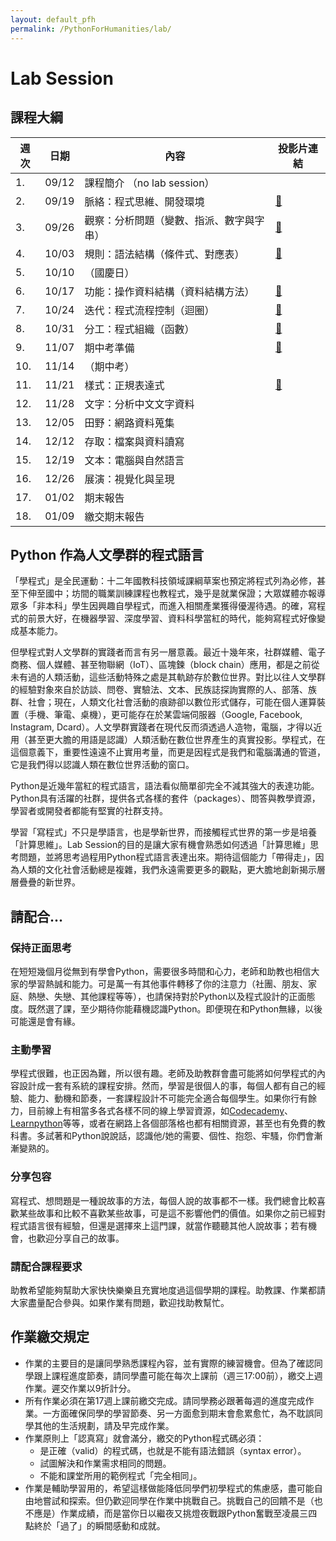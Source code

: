 ```yaml
---
layout: default_pfh
permalink: /PythonForHumanities/lab/
---
```


Lab Session
===========

課程大綱
-------

| 週次 | 日期 |           內容                        | 投影片連結 |
| ----| -----|--------------------------------------|----------|
| 1.  | 09/12|  課程簡介 （no lab session）           |           |
| 2.  | 09/19|  脈絡：程式思維、開發環境                |   [🔗][w2] |
| 3.  | 09/26|  觀察：分析問題（變數、指派、數字與字串）   |   [🔗][w3] |
| 4.  | 10/03|  規則：語法結構（條件式、對應表）          |  [🔗][w4]  |
| 5.  | 10/10|  （國慶日）                            |
| 6.  | 10/17|  功能：操作資料結構（資料結構方法）        |  [🔗][w6]  |
| 7.  | 10/24|  迭代：程式流程控制（迴圈）               |  [🔗][w7]  |
| 8.  | 10/31|  分工：程式組織（函數）                  |  [🔗][w8]  |
| 9.  | 11/07|  期中考準備                            |  [🔗][w9]  |
| 10.  | 11/14|  （期中考）                           |
| 11.  | 11/21|  樣式：正規表達式                      |  [🔗][w11]  |
| 12.  | 11/28|  文字：分析中文文字資料                 |
| 13.  | 12/05|  田野：網路資料蒐集                    |
| 14.  | 12/12|  存取：檔案與資料讀寫                   |
| 15.  | 12/19|  文本：電腦與自然語言                   |
| 16.  | 12/26|  展演：視覺化與呈現                     |
| 17.  | 01/02|  期末報告                             |
| 18.  | 01/09|  繳交期末報告                          |

[w2]:https://docs.google.com/presentation/d/1nvdXhE-HQqtjLFTL6zL1gcnQ-DVpHUETdTT00M28HI8/edit?usp=sharing
[w3]:https://docs.google.com/presentation/d/1tC5rDWTjwftrwuXJux0ydRgz2eICsUnlRWPdBcZRgSU/edit?usp=sharing
[w4]:https://docs.google.com/presentation/d/1ViWN7nhabkomNc508C1Am0Lz-FiaaRX2nps67Fi2kjI/edit?usp=sharing
[w6]:https://drive.google.com/open?id=1l5z3erlN0U4rNj2oVDFROrwJ35u79W-ct7bChKDtxOs
[w7]:https://docs.google.com/presentation/d/1KClaEANP1yRj63LpE-pUds-wvvOydAlEI1qlrBwwqus/edit?usp=sharing
[w8]:https://docs.google.com/presentation/d/1BqbNGBqXJZSfIgwqNDNDFX_xu5yNtzfVZ7XWjJowJJo/edit?usp=sharing
[w9]:https://docs.google.com/presentation/d/1GD2MC91HdEs-vKwjL_xY_mdThflVgk5YGsm3Ipj42vM/edit?usp=sharing
[w11]:https://docs.google.com/presentation/d/1xZUbcX1haocGEn7O9FEiT8tnjy_z7ErYpzyyRVQRMjc/edit?usp=sharing


Python 作為人文學群的程式語言
-------------------------
「學程式」是全民運動：十二年國教科技領域課綱草案也預定將程式列為必修，甚至下伸至國中；坊間的職業訓練課程也教程式，幾乎是就業保證；大眾媒體亦報導眾多「非本科」學生因興趣自學程式，而進入相關產業獲得優渥待遇。的確，寫程式的前景大好，在機器學習、深度學習、資料科學當紅的時代，能夠寫程式好像變成基本能力。

但學程式對人文學群的實踐者而言有另一層意義。最近十幾年來，社群媒體、電子商務、個人媒體、甚至物聯網（IoT）、區塊鍊（block chain）應用，都是之前從未有過的人類活動，這些活動特殊之處是其軌跡存於數位世界。對比以往人文學群的經驗對象來自於訪談、問卷、實驗法、文本、民族誌探詢實際的人、部落、族群、社會；現在，人類文化社會活動的痕跡卻以數位形式儲存，可能在個人運算裝置（手機、筆電、桌機），更可能存在於某雲端伺服器（Google, Facebook, Instagram, Dcard）。人文學群實踐者在現代反而須透過人造物，電腦，才得以近用（甚至更大膽的用語是認識）人類活動在數位世界產生的真實投影。學程式，在這個意義下，重要性遠遠不止實用考量，而更是因程式是我們和電腦溝通的管道，它是我們得以認識人類在數位世界活動的窗口。

Python是近幾年當紅的程式語言，語法看似簡單卻完全不減其強大的表達功能。Python具有活躍的社群，提供各式各樣的套件（packages）、問答與教學資源，學習者或開發者都能有堅實的社群支持。

學習「寫程式」不只是學語言，也是學新世界，而接觸程式世界的第一步是培養「計算思維」。Lab Session的目的是讓大家有機會熟悉如何透過「計算思維」思考問題，並將思考過程用Python程式語言表達出來。期待這個能力「帶得走」，因為人類的文化社會活動總是複雜，我們永遠需要更多的觀點，更大膽地創新揭示層層疊疊的新世界。



請配合...
--------

### 保持正面思考

在短短幾個月從無到有學會Python，需要很多時間和心力，老師和助教也相信大家的學習熱誠和能力。可是萬一有其他事件轉移了你的注意力（社團、朋友、家庭、熱戀、失戀、其他課程等等），也請保持對於Python以及程式設計的正面態度。既然選了課，至少期待你能藉機認識Python。即便現在和Python無緣，以後可能還是會有緣。

### 主動學習
學程式很難，也正因為難，所以很有趣。老師及助教群會盡可能將如何學程式的內容設計成一套有系統的課程安排。然而，學習是很個人的事，每個人都有自己的經驗、能力、動機和節奏，一套課程設計不可能完全適合每個學生。如果你行有餘力，目前線上有相當多各式各樣不同的線上學習資源，如[Codecademy][codecademy]、[Learnpython][learnpython]等等，或者在網路上各個部落格也都有相關資源，甚至也有免費的教科書。多試著和Python說說話，認識他/她的需要、個性、抱怨、牢騷，你們會漸漸變熟的。

[codecademy]: https://www.codecademy.com/learn/learn-python
[learnpython]: https://www.learnpython.org/

### 分享包容
寫程式、想問題是一種說故事的方法，每個人說的故事都不一樣。我們總會比較喜歡某些故事和比較不喜歡某些故事，可是這不影響他們的價值。如果你之前已經對程式語言很有經驗，但還是選擇來上這門課，就當作聽聽其他人說故事；若有機會，也歡迎分享自己的故事。

### 請配合課程要求
助教希望能夠幫助大家快快樂樂且充實地度過這個學期的課程。助教課、作業都請大家盡量配合參與。如果作業有問題，歡迎找助教幫忙。

作業繳交規定
----------

* 作業的主要目的是讓同學熟悉課程內容，並有實際的練習機會。但為了確認同學跟上課程進度節奏，請同學盡可能在每次上課前（週三17:00前），繳交上週作業。遲交作業以9折計分。
* 所有作業必須在第17週上課前繳交完成。請同學務必跟著每週的進度完成作業。一方面確保同學的學習節奏、另一方面愈到期末會愈累愈忙，為不耽誤同學其他的生活規劃，請及早完成作業。
* 作業原則上「認真寫」就會滿分，繳交的Python程式碼必須：
  * 是正確（valid）的程式碼，也就是不能有語法錯誤（syntax error）。
  * 試圖解決和作業需求相同的問題。
  * 不能和課堂所用的範例程式「完全相同」。
* 作業是輔助學習用的，希望這樣做能降低同學們初學程式的焦慮感，盡可能自由地嘗試和探索。但仍歡迎同學在作業中挑戰自己。挑戰自己的回饋不是（也不應是）作業成績，而是當你日以繼夜又挑燈夜戰跟Python奮戰至凌晨三四點終於「過了」的瞬間感動和成就。

